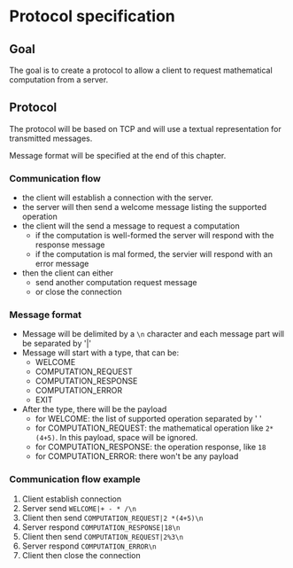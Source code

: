 # Protocol specification

## Goal

The goal is to create a protocol to allow a client to request mathematical computation from a server.

## Protocol

The protocol will be based on TCP and will use a textual representation for transmitted messages.

Message format will be specified at the end of this chapter. 

### Communication flow

* the client will establish a connection with the server.
* the server will then send a welcome message listing the supported operation
* the client will the send a message to request a computation 
  * if the computation is well-formed the server will respond with the response message
  * if the computation is mal formed, the servier will respond with an error message
* then the client can either 
  * send another computation request message
  * or close the connection

### Message format

* Message will be delimited by a `\n` character and each message part will be separated by '|'
* Message will start with a type, that can be:
  * WELCOME
  * COMPUTATION_REQUEST
  * COMPUTATION_RESPONSE
  * COMPUTATION_ERROR
  * EXIT  
* After the type, there will be the payload
  * for WELCOME: the list of supported operation separated by ' '
  * for COMPUTATION_REQUEST: the mathematical operation like `2*(4+5)`. In this payload, space will be ignored.
  * for COMPUTATION_RESPONSE: the operation response, like `18`
  * for COMPUTATION_ERROR: there won't be any payload

### Communication flow example
 
1. Client establish connection
2. Server send `WELCOME|+ - * /\n`
3. Client then send `COMPUTATION_REQUEST|2 *(4+5)\n`
4. Server respond `COMPUTATION_RESPONSE|18\n`
5. Client then send `COMPUTATION_REQUEST|2%3\n`
6. Server respond `COMPUTATION_ERROR\n`
7. Client then close the connection